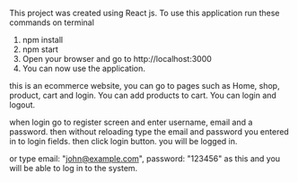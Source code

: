 This project was created using React js.
To use this application run these commands on terminal

1. npm install
2. npm start
3. Open your browser and go to http://localhost:3000
4. You can now use the application.

this is an ecommerce website, you can go to pages such as Home, shop, product, cart and login. 
You can add products to cart.
You can login and logout.

when login go to register screen and enter username, email and a password.
then without reloading type the email and password you entered in to login fields.
then click login button.
you will be logged in.

or type 
    email: "john@example.com", 
    password: "123456" 
as this and you will be able to log in to the system.